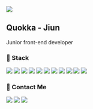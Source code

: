 <img src="https://user-images.githubusercontent.com/60139812/127777135-d97d8870-13b1-4fbc-83ab-7d91fe0be7f4.png" align="center" margin="0 auth" />

<h2> Quokka - Jiun </h2>
<p> Junior front-end developer </p>

<h3 > 🔧 Stack </h3>

<img src="https://img.shields.io/badge/React-3766AB?style=flat-square&logo=React&logoColor=white"> <img src="https://img.shields.io/badge/React Router-CA4245?style=flat-square&logo=React Router&logoColor=white"> <img src="https://img.shields.io/badge/Redux-764ABC?style=flat-square&logo=Redux&logoColor=white"> <img src="https://img.shields.io/badge/JavaScript-F7DF1E?style=flat-square&logo=JavaScript&logoColor=white"> <img src="https://img.shields.io/badge/Node.js-339933?style=flat-square&logo=Node.js&logoColor=white"> <img src="https://img.shields.io/badge/MySQL-4479A1?style=flat-square&logo=MySQL&logoColor=white"> <img src="https://img.shields.io/badge/Sass-CC6699?style=flat-square&logo=Sass&logoColor=white"> <img src="https://img.shields.io/badge/HTML-E34F26?style=flat-square&logo=HTML5&logoColor=white"> <img src="https://img.shields.io/badge/CSS-1572B6?style=flat-square&logo=CSS3&logoColor=white"> <img src="https://img.shields.io/badge/Git-181717?style=flat-square&logo=GitHub&logoColor=white"> <img src="https://img.shields.io/badge/AmazonS3-1572B6?style=flat-square&logo=Amazon S3&logoColor=white">

<h3 > 🔧 Contact Me </h3>

<img src="https://img.shields.io/badge/LinkedIn-0A66C2?style=flat-square&logo=LinkedIn&logoColor=white"> <img src="https://img.shields.io/badge/Blog-FF5722?style=flat-square&logo=Blogger&logoColor=white"> <img src="https://img.shields.io/badge/Gmail-EA4335?style=flat-square&logo=Gmail&logoColor=white">
